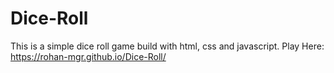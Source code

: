 # Dice-Roll
This is a simple dice roll game build with html, css and javascript.
Play Here: https://rohan-mgr.github.io/Dice-Roll/
